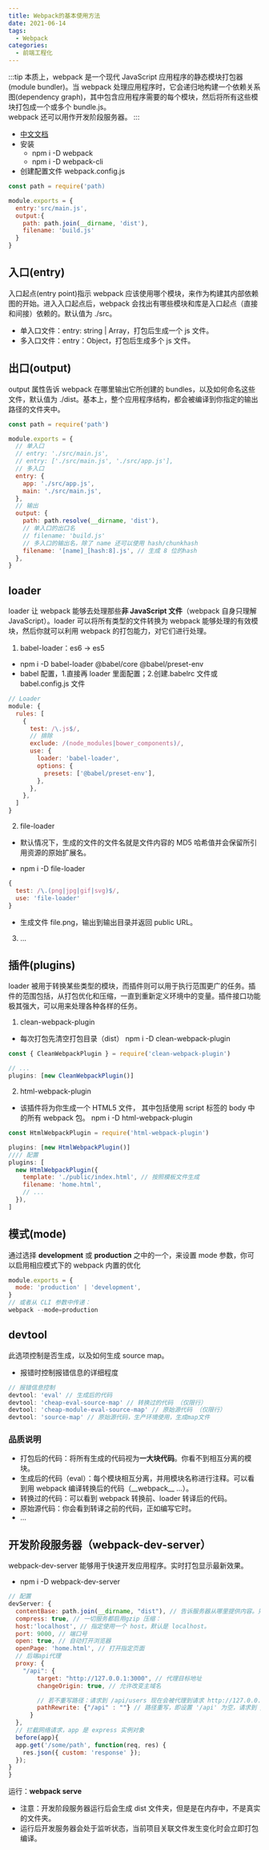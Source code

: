 ```yaml
---
title: Webpack的基本使用方法
date: 2021-06-14
tags:
  - Webpack
categories:
  - 前端工程化
---
```


:::tip
本质上，webpack 是一个现代 JavaScript 应用程序的静态模块打包器(module bundler)。当 webpack 处理应用程序时，它会递归地构建一个依赖关系图(dependency graph)，其中包含应用程序需要的每个模块，然后将所有这些模块打包成一个或多个 bundle.js。<br>
webpack 还可以用作开发阶段服务器。
:::

- [中文文档](https://www.webpackjs.com/concepts/)
- 安装
  - npm i -D webpack
  - npm i -D webpack-cli
- 创建配置文件 webpack.config.js

```js
const path = require('path)

module.exports = {
  entry:'src/main.js',
  output:{
    path: path.join(__dirname, 'dist'),
    filename: 'build.js'
  }
}
```

## 入口(entry)

入口起点(entry point)指示 webpack 应该使用哪个模块，来作为构建其内部依赖图的开始。进入入口起点后，webpack 会找出有哪些模块和库是入口起点（直接和间接）依赖的。默认值为 ./src。

- 单入口文件：entry: string | Array<string>，打包后生成一个 js 文件。
- 多入口文件：entry：Object，打包后生成多个 js 文件。

## 出口(output)

output 属性告诉 webpack 在哪里输出它所创建的 bundles，以及如何命名这些文件，默认值为 ./dist。基本上，整个应用程序结构，都会被编译到你指定的输出路径的文件夹中。

```js
const path = require('path')

module.exports = {
  // 单入口
  // entry: './src/main.js',
  // entry: ['./src/main.js', './src/app.js'],
  // 多入口
  entry: {
    app: './src/app.js',
    main: './src/main.js',
  },
  // 输出
  output: {
    path: path.resolve(__dirname, 'dist'),
    // 单入口的出口名
    // filename: 'build.js'
    // 多入口的输出名，除了 name 还可以使用 hash/chunkhash
    filename: '[name]_[hash:8].js', // 生成 8 位的hash
  },
}
```

## loader

loader 让 webpack 能够去处理那些**非 JavaScript 文件**（webpack 自身只理解 JavaScript）。loader 可以将所有类型的文件转换为 webpack 能够处理的有效模块，然后你就可以利用 webpack 的打包能力，对它们进行处理。

1. babel-loader：es6 -> es5

- npm i -D babel-loader @babel/core @babel/preset-env
- babel 配置，1.直接再 loader 里面配置；2.创建.babelrc 文件或 babel.config.js 文件

```js
// Loader
module: {
  rules: [
    {
      test: /\.js$/,
      // 排除
      exclude: /(node_modules|bower_components)/,
      use: {
        loader: 'babel-loader',
        options: {
          presets: ['@babel/preset-env'],
        },
      },
    },
  ]
}
```

2. file-loader

- 默认情况下，生成的文件的文件名就是文件内容的 MD5 哈希值并会保留所引用资源的原始扩展名。

- npm i -D file-loader

```js
{
  test: /\.(png|jpg|gif|svg)$/,
  use: 'file-loader'
}
```

- 生成文件 file.png，输出到输出目录并返回 public URL。

3. ...

## 插件(plugins)

loader 被用于转换某些类型的模块，而插件则可以用于执行范围更广的任务。插件的范围包括，从打包优化和压缩，一直到重新定义环境中的变量。插件接口功能极其强大，可以用来处理各种各样的任务。

1. clean-webpack-plugin

- 每次打包先清空打包目录（dist）
  npm i -D clean-webpack-plugin

```js
const { CleanWebpackPlugin } = require('clean-webpack-plugin')

// ...
plugins: [new CleanWebpackPlugin()]
```

2. html-webpack-plugin

- 该插件将为你生成一个 HTML5 文件， 其中包括使用 script 标签的 body 中的所有 webpack 包。
  npm i -D html-webpack-plugin

```js
const HtmlWebpackPlugin = require('html-webpack-plugin')

plugins: [new HtmlWebpackPlugin()]
//// 配置
plugins: [
  new HtmlWebpackPlugin({
    template: './public/index.html', // 按照模板文件生成
    filename: 'home.html',
    // ...
  }),
]
```

## 模式(mode)

通过选择 **development** 或 **production** 之中的一个，来设置 mode 参数，你可以启用相应模式下的 webpack 内置的优化

```js
module.exports = {
  mode: 'production' | 'development',
}
// 或者从 CLI 参数中传递：
webpack --mode=production
```

## devtool

此选项控制是否生成，以及如何生成 source map。

- 报错时控制报错信息的详细程度

```js
// 报错信息控制
devtool: 'eval' // 生成后的代码
devtool: 'cheap-eval-source-map' // 转换过的代码 （仅限行）
devtool: 'cheap-module-eval-source-map' // 原始源代码 （仅限行）
devtool: 'source-map' // 原始源代码，生产环境使用，生成map文件
```

### 品质说明

- 打包后的代码：将所有生成的代码视为**一大块代码**。你看不到相互分离的模块。
- 生成后的代码（eval）：每个模块相互分离，并用模块名称进行注释。可以看到用 webpack 编译转换后的代码（\_\_webpack\_\_ ...）。
- 转换过的代码：可以看到 webpack 转换前、loader 转译后的代码。
- 原始源代码：你会看到转译之前的代码，正如编写它时。
- ...

## 开发阶段服务器（webpack-dev-server）

webpack-dev-server 能够用于快速开发应用程序。实时打包显示最新效果。

- npm i -D webpack-dev-server

```js
// 配置
devServer: {
  contentBase: path.join(__dirname, "dist"), // 告诉服务器从哪里提供内容。只有在你想要提供静态文件时才需要。
  compress: true, // 一切服务都启用gzip 压缩：
  host:'localhost', // 指定使用一个 host。默认是 localhost。
  port: 9000, // 端口号
  open: true, // 自动打开浏览器
  openPage: 'home.html', // 打开指定页面
  // 后端api代理
  proxy: {
    "/api": {
        target: "http://127.0.0.1:3000", // 代理目标地址
        changeOrigin: true, // 允许改变主域名

        // 若不重写路径：请求到 /api/users 现在会被代理到请求 http://127.0.0.1:3000/api/users。
        pathRewrite: {"/api" : ""} // 路径重写，即设置 '/api' 为空，请求到 /api/users 现在会被代理到请求 http://127.0.0.1:3000/users。
      }
  },
  // 拦截网络请求，app 是 express 实例对象
  before(app){
  app.get('/some/path', function(req, res) {
    res.json({ custom: 'response' });
  });
}
}
```

运行：**webpack serve**

- 注意：开发阶段服务器运行后会生成 dist 文件夹，但是是在内存中，不是真实的文件夹。
- 运行后开发服务器会处于监听状态，当前项目关联文件发生变化时会立即打包编译。
